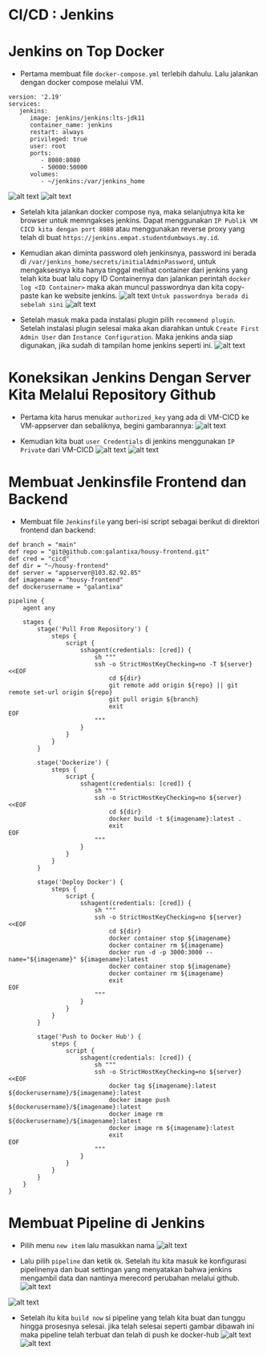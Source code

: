 # CI/CD : Jenkins

# Jenkins on Top Docker

- Pertama membuat file `docker-compose.yml` terlebih dahulu. Lalu jalankan dengan docker compose melalui VM.
```
version: '2.19'
services:
   jenkins:
      image: jenkins/jenkins:lts-jdk11
      container_name: jenkins
      restart: always
      privileged: true
      user: root
      ports:
         - 8080:8080
         - 50000:50000
      volumes:
         - ~/jenkins:/var/jenkins_home
```
![alt text](https://github.com/MuhSatriyo/devops17-dumbways--Muhammad-Satriyo-Yuwono-/blob/main/Stage-2/Week-2/2-CI-CD-Jenkins/Dokumentasi/Je1.png)
![alt text](https://github.com/MuhSatriyo/devops17-dumbways--Muhammad-Satriyo-Yuwono-/blob/main/Stage-2/Week-2/2-CI-CD-Jenkins/Dokumentasi/Je2.png)

- Setelah kita jalankan docker compose nya, maka selanjutnya kita ke browser untuk memngakses jenkins. Dapat menggunakan `IP Publik VM CICD kita dengan port 8080` atau menggunakan reverse proxy yang telah di buat `https://jenkins.empat.studentdumbways.my.id`.
- Kemudian akan diminta password oleh jenkinsnya, password ini berada di `/var/jenkins_home/secrets/initialAdminPassword`, untuk mengaksesnya kita hanya tinggal melihat container dari jenkins yang telah kita buat lalu copy ID Containernya dan jalankan perintah `docker log <ID Container>` maka akan muncul passwordnya dan kita copy-paste kan ke website jenkins.
![alt text](https://github.com/MuhSatriyo/devops17-dumbways--Muhammad-Satriyo-Yuwono-/blob/main/Stage-2/Week-2/2-CI-CD-Jenkins/Dokumentasi/Je4.png)
`Untuk passwordnya berada di sebelah sini`
![alt text](https://github.com/MuhSatriyo/devops17-dumbways--Muhammad-Satriyo-Yuwono-/blob/main/Stage-2/Week-2/2-CI-CD-Jenkins/Dokumentasi/Je5.jpeg)

- Setelah masuk maka pada instalasi plugin pilih `recommend plugin`. Setelah instalasi plugin selesai maka akan diarahkan untuk `Create First Admin User` dan `Instance Configuration`. Maka jenkins anda siap digunakan, jika sudah di tampilan home jenkins seperti ini.
![alt text](https://github.com/MuhSatriyo/devops17-dumbways--Muhammad-Satriyo-Yuwono-/blob/main/Stage-2/Week-2/2-CI-CD-Jenkins/Dokumentasi/Je6.jpg)

# Koneksikan Jenkins Dengan Server Kita Melalui Repository Github
- Pertama kita harus menukar `authorized_key` yang ada di VM-CICD ke VM-appserver dan sebaliknya, begini gambarannya:
![alt text](https://github.com/MuhSatriyo/devops17-dumbways--Muhammad-Satriyo-Yuwono-/blob/main/Stage-2/Week-2/2-CI-CD-Jenkins/Dokumentasi/Je7.jpeg)

- Kemudian kita buat `user Credentials` di jenkins menggunakan `IP Private` dari VM-CICD
![alt text](https://github.com/MuhSatriyo/devops17-dumbways--Muhammad-Satriyo-Yuwono-/blob/main/Stage-2/Week-2/2-CI-CD-Jenkins/Dokumentasi/Je8.png)
![alt text](https://github.com/MuhSatriyo/devops17-dumbways--Muhammad-Satriyo-Yuwono-/blob/main/Stage-2/Week-2/2-CI-CD-Jenkins/Dokumentasi/Je9.png)

# Membuat Jenkinsfile Frontend dan Backend
- Membuat file `Jenkinsfile` yang beri-isi script sebagai berikut di direktori frontend dan backend:
```
def branch = "main"
def repo = "git@github.com:galantixa/housy-frontend.git"
def cred = "cicd"
def dir = "~/housy-frontend"
def server = "appserver@103.82.92.85"
def imagename = "housy-frontend"
def dockerusername = "galantixa"

pipeline {
    agent any

    stages {
        stage('Pull From Repository') {
            steps {
                script {
                    sshagent(credentials: [cred]) {
                        sh """
                        ssh -o StrictHostKeyChecking=no -T ${server} <<EOF
                            cd ${dir}
                            git remote add origin ${repo} || git remote set-url origin ${repo}
                            git pull origin ${branch}
                            exit
EOF
                        """
                    }
                }
            }
        }

        stage('Dockerize') {
            steps {
                script {
                    sshagent(credentials: [cred]) {
                        sh """
                        ssh -o StrictHostKeyChecking=no ${server} <<EOF
                            cd ${dir}
                            docker build -t ${imagename}:latest .
                            exit
EOF
                        """
                    }
                }
            }
        }

        stage('Deploy Docker') {
            steps {
                script {
                    sshagent(credentials: [cred]) {
                        sh """
                        ssh -o StrictHostKeyChecking=no ${server} <<EOF
                            cd ${dir}
                            docker container stop ${imagename}
                            docker container rm ${imagename}
                            docker run -d -p 3000:3000 --name="${imagename}" ${imagename}:latest
                            docker container stop ${imagename}
                            docker container rm ${imagename}
                            exit
EOF
                        """
                    }
                }
            }
        }

        stage('Push to Docker Hub') {
            steps {
                script {
                    sshagent(credentials: [cred]) {
                        sh """
                        ssh -o StrictHostKeyChecking=no ${server} <<EOF
                            docker tag ${imagename}:latest ${dockerusername}/${imagename}:latest
                            docker image push ${dockerusername}/${imagename}:latest
                            docker image rm ${dockerusername}/${imagename}:latest
                            docker image rm ${imagename}:latest
                            exit
EOF
                        """
                    }
                }
            }
        }
    }
}
```

# Membuat Pipeline di Jenkins
- Pilih menu `new item` lalu masukkan nama
![alt text](https://github.com/MuhSatriyo/devops17-dumbways--Muhammad-Satriyo-Yuwono-/blob/main/Stage-2/Week-2/2-CI-CD-Jenkins/Dokumentasi/Je10.png)

- Lalu pilih `pipeline` dan ketik `Ok`. Setelah itu kita masuk ke konfigurasi pipelinenya dan buat settingan yang menyatakan bahwa jenkins mengambil data dan nantinya merecord perubahan melalui github.
![alt text](https://github.com/MuhSatriyo/devops17-dumbways--Muhammad-Satriyo-Yuwono-/blob/main/Stage-2/Week-2/2-CI-CD-Jenkins/Dokumentasi/Je11.png)

![alt text](https://github.com/MuhSatriyo/devops17-dumbways--Muhammad-Satriyo-Yuwono-/blob/main/Stage-2/Week-2/2-CI-CD-Jenkins/Dokumentasi/Je12.png)

- Setelah itu kita `build now` si pipeline yang telah kita buat dan tunggu hingga prosesnya selesai. jika telah selesai seperti gambar dibawah ini maka pipeline telah terbuat dan telah di push ke docker-hub
![alt text](https://github.com/MuhSatriyo/devops17-dumbways--Muhammad-Satriyo-Yuwono-/blob/main/Stage-2/Week-2/2-CI-CD-Jenkins/Dokumentasi/Je12.png)
![alt text](https://github.com/MuhSatriyo/devops17-dumbways--Muhammad-Satriyo-Yuwono-/blob/main/Stage-2/Week-2/2-CI-CD-Jenkins/Dokumentasi/Je14.jpeg)
